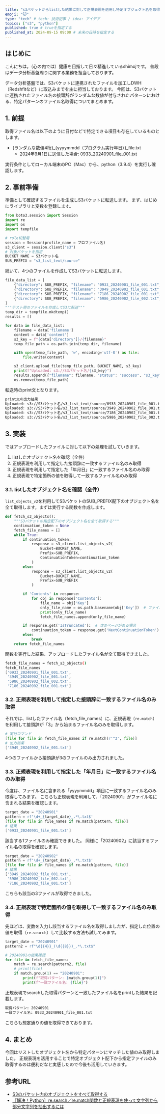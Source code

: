 ```yaml
---
title: "s3バケットからlistした結果に対して正規表現を適用し特定オブジェクト名を取得する"
emoji: "😽"
type: "tech" # tech: 技術記事 / idea: アイデア
topics: ["s3", "python"]
published: true # trueを指定する
published_at: 2024-09-15 09:00 # 未来の日時を指定する
---
```


## はじめに
こんにちは。（心の内では）健康を目指して日々精進しているshimojです。
普段はデータ分析基盤周りに関する業務を担当しております。

データ分析基盤では、S3バケットに連携されたファイルを加工しDWH（Redshfitなど）に取込みまでを主に担当しております。
今回は、S3バケットに連携されたファイル名の接頭辞がランダムな数値が付与されたパターンにおける、特定パターンのファイル名取得についてまとめます。

## 1. 前提
取得ファイル名は以下のように日付などで特定できる項目も存在しているものとします。

- {ランダムな数値4桁}_{yyyymmdd（プログラム実行年日）}_file.txt
	- 2024年9月1日に送信した場合: 0933_20240901_file_001.txt

実行条件としてローカル端末のPC（Mac）から、python（3.9.4）を実行し確認します。

## 2. 事前準備
準備として確認するファイルを生成しS3バケットに転送します。
まず、はじめにライブラリと変数を登録します。

```python
from boto3.session import Session 
import re
import os
import tempfile

# role切替用
session = Session(profile_name = プロファイル名)
s3_client = session.client("s3")
# 対象バケットを指定
BUCKET_NAME = S3バケット名
SUB_PREFIX = "s3_list_text/source"
```

続いて、4つのファイルを作成してS3バケットに転送します。

```python
file_data_list = [
    {"directory": SUB_PREFIX, "filename": "0933_20240901_file_001.txt", "content": "これはファイル1-1の内容です。"},
    {"directory": SUB_PREFIX, "filename": "3949_20240902_file_001.txt", "content": "これはファイル2-1の内容です。"},
    {"directory": SUB_PREFIX, "filename": "7186_20240902_file_001.txt", "content": "これはファイル2-2の内容です。"},
    {"directory": SUB_PREFIX, "filename": "5986_20240902_file_002.txt", "content": "これはファイル3-1の内容です。"}
]
"""テスト用のファイルを作成してS3に転送"""
temp_dir = tempfile.mkdtemp()
results = []

for data in file_data_list:
    filename = data['filename']
    content = data['content']
    s3_key = f"{data['directory']}/{filename}"
    temp_file_path = os.path.join(temp_dir, filename)

    with open(temp_file_path, 'w', encoding='utf-8') as file:
        file.write(content)

    s3_client.upload_file(temp_file_path, BUCKET_NAME, s3_key)
    print(f"Uploaded: s3://S3バケット名/{s3_key}")
    results.append({"filename": filename, "status": "success", "s3_key": s3_key})
    os.remove(temp_file_path)
```

転送時のprint文となります。
```sh
print文の出力結果
Uploaded: s3://S3バケット名/s3_list_text/source/0933_20240901_file_001.txt
Uploaded: s3://S3バケット名/s3_list_text/source/3949_20240902_file_001.txt
Uploaded: s3://S3バケット名/s3_list_text/source/7186_20240902_file_001.txt
Uploaded: s3://S3バケット名/s3_list_text/source/5986_20240902_file_002.txt
```

## 3. 実装
ではアップロードしたファイルに対して以下の処理を試していきます。

1. listしたオブジェクト名を確認（全件）
2. 正規表現を利用して指定した接頭辞に一致するファイル名のみ取得
3. 正規表現を利用して指定した「年月日」に一致するファイル名のみ取得
4. 正規表現で特定箇所の値を取得して一致するファイル名のみ取得


### 3.1. listしたオブジェクト名を確認（全件）
`list_objects_v2`を利用してS3バケットのSUB_PREFIX配下のオブジェクト名を全て取得します。まずは実行する関数を作成します。

```python
def fetch_s3_objects():
    """S3バケットの指定配下のオブジェクト名を全て取得する"""
    continuation_token = None
    fetch_file_names = []
    while True:
        if continuation_token:
            response = s3_client.list_objects_v2(
                Bucket=BUCKET_NAME, 
                Prefix=SUB_PREFIX, 
                ContinuationToken=continuation_token
            )
        else:
            response = s3_client.list_objects_v2(
                Bucket=BUCKET_NAME, 
                Prefix=SUB_PREFIX
            )

        if 'Contents' in response:
            for obj in response['Contents']:
                file_name = obj['Key']
                only_file_name = os.path.basename(obj['Key'])  # ファイル名だけを取得
                print(only_file_name)
                fetch_file_names.append(only_file_name)

        if response.get('IsTruncated'):  # 次のページがある場合
            continuation_token = response.get('NextContinuationToken')
        else:
            break
    return fetch_file_names
```

関数を実行した結果、アップロードしたファイル名が全て取得できました。

```sh
fetch_file_names = fetch_s3_objects()
fetch_file_names
['0933_20240901_file_001.txt',
 '3949_20240902_file_001.txt',
 '5986_20240902_file_002.txt',
 '7186_20240902_file_001.txt']
```

### 3.2. 正規表現を利用して指定した接頭辞に一致するファイル名のみ取得
それでは、listしたファイル名（fetch_file_names）に、正規表現（`re.match`）を利用して接頭辞が「3」から始まるファイル名のみを取得します。

```python
# 実行コマンド
[file for file in fetch_file_names if re.match(r'^3', file)]
# 出力結果
['3949_20240902_file_001.txt']
```
4つのファイルから接頭辞が3のファイルのみ出力されました。


### 3.3. 正規表現を利用して指定した「年月日」に一致するファイル名のみ取得
今度は、ファイル名に含まれる「yyyymmdd」項目に一致するファイル名のみ取得してみます。
こちらも正規表現を利用して、「20240901」がファイル名に含まれる結果を確認します。

```python
target_date = "20240901"
pattern = rf'\d+_{target_date}_.*\.txt$'
[file for file in file_names if re.match(pattern, file)]
# 結果
['0933_20240901_file_001.txt']
```

該当する1ファイルのみ確認できました。
同様に「20240902」に該当するファイル名の取得を確認します。
```python
target_date = "20240902"
pattern = rf'\d+_{target_date}_.*\.txt$'
[file for file in file_names if re.match(pattern, file)]
# 結果
['3949_20240902_file_001.txt',
 '5986_20240902_file_002.txt',
 '7186_20240902_file_001.txt']
```

こちらも該当の3ファイルが取得できました。

### 3.4. 正規表現で特定箇所の値を取得して一致するファイル名のみ取得
先ほどは、変数を入力し該当するファイル名を取得しましたが、指定した位置の値を取得（`re.search`）して比較する方法も試してみます。

```python
target_date = "20240901"
pattern2 = rf"\d{{4}}_(\d{{8}})_.*\.txt$"

# 20240901の結果確認
for file in fetch_file_names:
    match = re.search(pattern2, file)
    # print(file)
    if match.group(1) == "20240901":
        print(f"取得パターン: {match.group(1)}")
        print(f"一致ファイル名: {file}")

```

正規表現でsearchした取得パターンと一致したファイル名をprintした結果を記載します。
```sh
取得パターン: 20240901
一致ファイル名: 0933_20240901_file_001.txt
```

こちらも想定通りの値を取得できております。

## 4. まとめ
今回はリストしたオブジェクト名から特定パターンにマッチした値のみ取得しました。
正規表現を活用することで特定オブジェクト配下から指定ファイルのみ取得するのは便利だなと実感したので今後も活用していきます。

## 参考URL

- [S3のバケット内のオブジェクトをすべて取得する](https://dev.classmethod.jp/articles/get-all-s3-objects/)
- [［解決！Python］re.search／re.match関数と正規表現を使って文字列から部分文字列を抽出するには](https://atmarkit.itmedia.co.jp/ait/articles/2103/09/news022.html)
